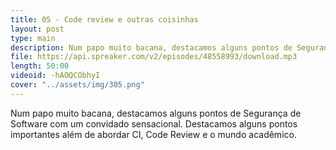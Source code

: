 ```yaml
---
title: 05 - Code review e outras coisinhas
layout: post
type: main
description: Num papo muito bacana, destacamos alguns pontos de Segurança de Software com um convidado sensacional. Destacamos alguns pontos importantes além de abordar CI, Code Review e o mundo acadêmico.
file: https://api.spreaker.com/v2/episodes/48558993/download.mp3
length: 50:00
videoid: -hAOQCObhyI
cover: "../assets/img/305.png"
---
```


Num papo muito bacana, destacamos alguns pontos de Segurança de Software com um convidado sensacional. Destacamos alguns pontos importantes além de abordar CI, Code Review e o mundo acadêmico.